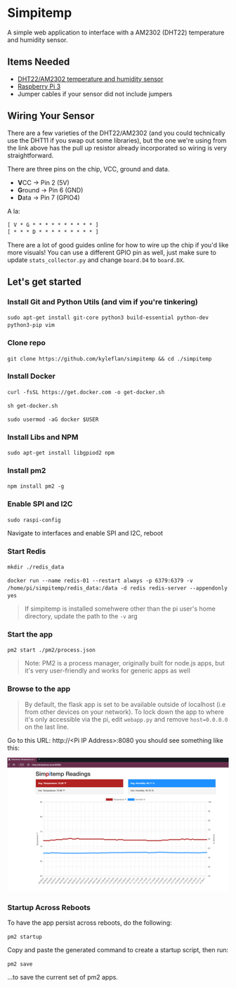 # Simpitemp

A simple web application to interface with a AM2302 (DHT22) temperature and humidity sensor.

## Items Needed

* [DHT22/AM2302 temperature and humidity sensor](https://amzn.to/2v1tZRX)
* [Raspberry Pi 3](https://amzn.to/2VfZylx)
* Jumper cables if your sensor did not include jumpers

## Wiring Your Sensor

There are a few varieties of the DHT22/AM2302 (and you could technically use 
the DHT11 if you swap out some libraries), but the one we're using from the
link above has the pull up resistor already incorporated so wiring is very
straightforward. 

There are three pins on the chip, VCC, ground and data. 

* **V**CC -> Pin 2 (5V)
* **G**round -> Pin 6 (GND)
* **D**ata -> Pin 7 (GPIO4)

A la:

```
[ V * G * * * * * * * * * * ]
[ * * * D * * * * * * * * * ]
```

There are a lot of good guides online for how to wire up the chip if you'd like
more visuals! You can use a different GPIO pin as well, just make sure to
update `stats_collector.py` and change `board.D4` to `board.DX`.

## Let's get started

### Install Git and Python Utils (and vim if you're tinkering)

`sudo apt-get install git-core python3 build-essential python-dev python3-pip vim`

### Clone repo

`git clone https://github.com/kyleflan/simpitemp && cd ./simpitemp`

### Install Docker

`curl -fsSL https://get.docker.com -o get-docker.sh`

`sh get-docker.sh`

`sudo usermod -aG docker $USER`

### Install Libs and  NPM

`sudo apt-get install libgpiod2 npm`

### Install pm2

`npm install pm2 -g`

### Enable SPI and I2C

`sudo raspi-config`

Navigate to interfaces and enable SPI and I2C, reboot

### Start Redis

`mkdir ./redis_data`

`docker run --name redis-01 --restart always -p 6379:6379 -v /home/pi/simpitemp/redis_data:/data -d redis redis-server --appendonly yes`

> If simpitemp is installed somehwere other than the pi user's home directory,
> update the path to the `-v` arg

### Start the app

`pm2 start ./pm2/process.json`

> Note: PM2 is a process manager, originally built for node.js apps, but 
> it's very user-friendly and works for generic apps as well

### Browse to the app

> By default, the flask app is set to be available outside of localhost (i.e from
> other devices on your network). To lock down the app to where it's only 
> accessible via the pi, edit `webapp.py` and remove `host=0.0.0.0` on the
> last line.

Go to this URL: http://\<Pi IP Address\>:8080 you should see something like this:

![Simpitemp Screenshot](screenshot.png)

### Startup Across Reboots

To have the app persist across reboots, do the following:

`pm2 startup`

Copy and paste the generated command to create a startup script, then run:

`pm2 save`

...to save the current set of pm2 apps. 

